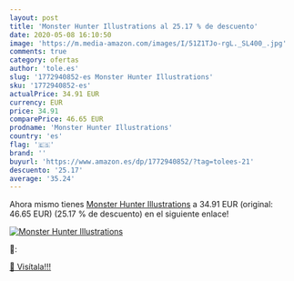 ```yaml
---
layout: post
title: 'Monster Hunter Illustrations al 25.17 % de descuento'
date: 2020-05-08 16:10:50
image: 'https://m.media-amazon.com/images/I/51Z1TJo-rgL._SL400_.jpg'
comments: true
category: ofertas
author: 'tole.es'
slug: '1772940852-es Monster Hunter Illustrations'
sku: '1772940852-es'
actualPrice: 34.91 EUR
currency: EUR
price: 34.91
comparePrice: 46.65 EUR
prodname: 'Monster Hunter Illustrations'
country: 'es'
flag: '🇪🇸'
brand: ''
buyurl: 'https://www.amazon.es/dp/1772940852/?tag=tolees-21'
descuento: '25.17'
average: '35.24'
---
```


Ahora mismo tienes [Monster Hunter Illustrations](https://www.amazon.es/dp/1772940852/?tag=tolees-21) a 34.91 EUR (original: 46.65 EUR) (25.17 %  de descuento) en el siguiente enlace!

[![Monster Hunter Illustrations](https://m.media-amazon.com/images/I/51Z1TJo-rgL._SL400_.jpg)](https://www.amazon.es/dp/1772940852/?tag=tolees-21)

🔎:


[🛒 Visítala!!!](https://www.amazon.es/dp/1772940852/?tag=tolees-21)
